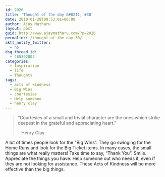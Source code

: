 ```yaml
---
id: 2026
title: 'Thought of the day &#8211; #30'
date: 2010-01-28T09:53:01+00:00
author: Ajay Matharu
layout: post
guid: http://www.ajaymatharu.com/?p=2026
permalink: /thought-of-the-day-30/
aktt_notify_twitter:
  - no
dsq_thread_id:
  - 465392002
categories:
  - Inspiration
  - life
  - Thoughts
tags:
  - acts of kindness
  - Big Wins
  - courtesies
  - Help someone
  - henry clay
---
```

> <div>
>   &#8220;Courtesies of a small and trivial character are the ones which strike deepest in the grateful and appreciating heart.&#8221;</p> 
>   
>   <p>
>     &#8211; Henry Clay
>   </p>
> </div>

A lot of times people look for the &#8220;Big Wins&#8221;. They go swinging for the Home Runs and look for the Big Ticket items. In many cases, the small things are what really matters! Take time to say, &#8220;Thank You&#8221;. Smile. Appreciate the things you have. Help someone out who needs it, even if they are not looking for assistance. These Acts of Kindness will be more effective than the big things.